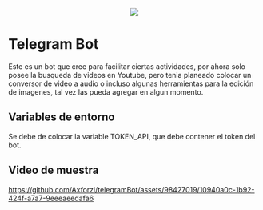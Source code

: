  <p align="center">
<img src="https://github.com/Axforzi/telegramBot/assets/98427019/34de0b09-5886-468a-ad29-77e82652f2cd">
</p>


<h1> Telegram Bot </h1>

<p> Este es un bot que cree para facilitar ciertas actividades, por ahora solo posee la busqueda de videos en Youtube, pero tenia planeado colocar un conversor de video a audio
o incluso algunas herramientas para la edición de imagenes, tal vez las pueda agregar en algun momento.</p>

<h2> Variables de entorno </h2>
<p> Se debe de colocar la variable  TOKEN_API, que debe contener el token del bot.</p>

<h2> Video de muestra </h2>


https://github.com/Axforzi/telegramBot/assets/98427019/10940a0c-1b92-424f-a7a7-9eeeaeedafa6

